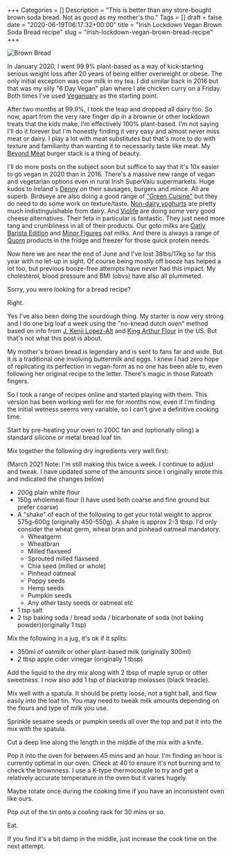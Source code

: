 +++
Categories = []
Description = "This is better than any store-bought brown soda bread. Not as good as my mother's tho."
Tags = []
draft = false
date = "2020-06-19T06:17:32+00:00"
title = "Irish Lockdown Vegan Brown Soda Bread recipe"
slug = "irish-lockdown-vegan-brown-bread-recipe"
+++


![Brown Bread](/images/2020/06/brown_bread.jpg)

In January 2020, I went 99.9% plant-based as a way of kick-starting serious weight loss after 20 years of being either overweight or obese. The only initial exception was cow milk in my tea. I did similar back in 2016 but that was my silly "6 Day Vegan" plan where I ate chicken curry on a Friday. Both times I've used [Veganuary](https://uk.veganuary.com/) as the starting point.

After two months at 99.9%, I took the leap and dropped all dairy too. So now, apart from the very rare finger dip in a brownie or other lockdown treats that the kids make, I'm effectively 100% plant-based. I'm not saying I'll do it forever but I'm honestly finding it very easy and almost never miss meat or dairy. I play a lot with meat substitutes but that's more to do with texture and familiarity than wanting it to necessarily taste like meat. My [Beyond Meat](https://www.beyondmeat.com/products/the-beyond-burger/) burger stack is a thing of beauty.

I'll do more posts on the subject soon but suffice to say that it's 10x easier to go vegan in 2020 than in 2016. There's a massive new range of vegan and vegetarian options even in rural Irish SuperValu supermarkets. Huge kudos to Ireland's [Denny](https://www.denny.ie/food/meat-free-range/) on their sausages, burgers and mince. All are superb. Birdseye are also doing a good range of ["Green Cuisine"](https://www.birdseye.co.uk/range/meat-free-mealtimes/green-cuisine) but they do need to do some work on texture/taste. [Non-dairy yoghurts](http://schullandcrossbones.ie/) are pretty much indistinguishable from dairy. And [Violife](https://violifefoods.com/) are doing some very good cheese alternatives. Their feta in particular is fantastic. They just need more tang and crumbliness in all of their products. Our goto milks are [Oatly Barista Edition](https://www.oatly.com/int/products/oat-drink-barista-edition) and [Minor Figures](https://minorfigures.com/) oat milks. And there is always a range of [Quorn](https://www.quorn.ie/products/roast-style-sliced-fillets) products in the fridge and freezer for those quick protein needs.

Now here we are near the end of June and I've lost 38lbs/17kg so far this year with no let-up in sight. Of course being mostly off booze has helped a lot too, but previous booze-free attempts have never had this impact. My cholesterol, blood pressure and BMI (obvs) have also all plummeted.

Sorry, you were looking for a bread recipe?

Right.

Yes I've also been doing the sourdough thing. My starter is now very strong and I do one big loaf a week using the "no-knead dutch oven" method based on info from [J. Kenji Lopez-Alt](https://www.youtube.com/watch?v=uWbl3Sr2y1Y) and [King Arthur Flour](https://www.kingarthurflour.com/recipes/no-knead-sourdough-bread-recipe) in the US. But that's not what this post is about.

My mother's brown bread is legendary and is sent to fans far and wide. But it is a traditional one involving buttermilk and eggs. I knew I had zero hope of replicating its perfection in vegan-form as no one has been able to, even following her original recipe to the letter. There's magic in those Ratoath fingers.

So I took a range of recipes online and started playing with them. This version has been working well for me for months now, even if I'm finding the initial wetness seems very variable, so I can't give a definitive cooking time.

Start by pre-heating your oven to 200C fan and (optionally oiling) a standard silicone or metal bread loaf tin.

Mix together the following dry ingredients very well first:

(March 2021 Note: I'm still making this twice a week. I continue to adjust and tweak. I have updated some of the amounts since I originally wrote this and indicated the changes below)

* 200g plain white flour
* 150g wholemeal flour (I have used both coarse and fine ground but prefer coarse)
* A "shake" of each of the following to get your total weight to approx 575g-600g (originally 450-550g). A shake is approx 2-3 tbsp. I'd only consider the wheat germ, wheat bran and pinhead oatmeal mandatory.
    * Wheatgerm
    * Wheatbran
    * Milled flaxseed
    * Sprouted milled flaxseed
    * Chia seed (milled or whole)
    * Pinhead oatmeal
    * Poppy seeds
    * Hemp seeds
    * Pumpkin seeds
    * Any other tasty seeds or oatmeal etc
* 1 tsp salt
* 2 tsp baking soda / bread soda / bicarbonate of soda (not baking powder)(originally 1 tsp)

Mix the following in a jug, it's ok if it splits:

* 350ml of oatmilk or other plant-based milk (originally 300ml)
* 2 tbsp apple cider vinegar (originally 1 tbsp)

Add the liquid to the dry mix along with 2 tbsp of maple syrup or other sweetness. I now also add 1 tsp of blackstrap molasses (black treacle).

Mix well with a spatula. It should be pretty loose, not a tight ball, and flow easily into the loaf tin. You may need to tweak milk amounts depending on the flours and type of milk you use.

Sprinkle sesame seeds or pumpkin seeds all over the top and pat it into the mix with the spatula.

Cut a deep line along the length in the middle of the mix with a knife. 

Pop it into the oven for between 45 mins and an hour. I'm finding an hour is currently optimal in our oven. Check at 40 to ensure it's not burning and to check the brownness. I use a K-type thermocouple to try and get a relatively accurate temperature in the oven but it varies hugely.

Maybe rotate once during the cooking time if you have an inconsistent oven like ours.

Pop out of the tin onto a cooling rack for 30 mins or so.

Eat.

If you find it's a bit damp in the middle, just increase the cook time on the next attempt.


